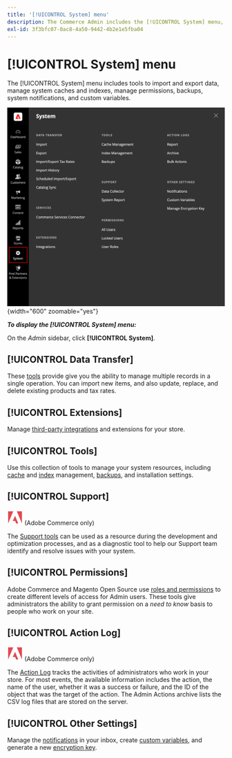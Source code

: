 ```yaml
---
title: '[!UICONTROL System] menu'
description: The Commerce Admin includes the [!UICONTROL System] menu, which provides access to tools for import and export of data, system cache and index management, Admin access and permissions management, backups, system notifications, and custom variables.
exl-id: 3f3bfc07-0ac8-4a50-9442-4b2e1e5fba04
---
```

# [!UICONTROL System] menu

The [!UICONTROL System] menu includes tools to import and export data, manage system caches and indexes, manage permissions, backups, system notifications, and custom variables.

![System menu](./assets/system-menu.png){width="600" zoomable="yes"}

**_To display the [!UICONTROL System] menu:_**

On the _Admin_ sidebar, click **[!UICONTROL System]**.

## [!UICONTROL Data Transfer]

These [tools](data-transfer.md) provide give you the ability to manage multiple records in a single operation. You can import new items, and also update, replace, and delete existing products and tax rates.

## [!UICONTROL Extensions]

Manage [third-party integrations](integrations.md) and extensions for your store.

## [!UICONTROL Tools]

Use this collection of tools to manage your system resources, including [cache](cache-management.md) and [index](index-management.md) management, [backups](backups.md), and installation settings.

## [!UICONTROL Support]

![Adobe Commerce](../assets/adobe-logo.svg) (Adobe Commerce only)

The [Support tools](support.md) can be used as a resource during the development and optimization processes, and as a diagnostic tool to help our Support team identify and resolve issues with your system.

## [!UICONTROL Permissions]

Adobe Commerce and Magento Open Source use [roles and permissions](permissions.md) to create different levels of access for Admin users. These tools give administrators the ability to grant permission on a _need to know_ basis to people who work on your site.

## [!UICONTROL Action Log]

![Adobe Commerce](../assets/adobe-logo.svg) (Adobe Commerce only)

The [Action Log](action-log.md) tracks the activities of administrators who work in your store. For most events, the available information includes the action, the name of the user, whether it was a success or failure, and the ID of the object that was the target of the action. The Admin Actions archive lists the CSV log files that are stored on the server.

## [!UICONTROL Other Settings]

Manage the [notifications](notifications.md) in your inbox, create [custom variables](variables-custom.md), and generate a new [encryption key](encryption-key.md).
